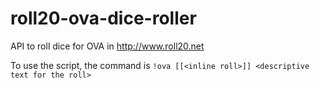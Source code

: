 # roll20-ova-dice-roller
API to roll dice for OVA in http://www.roll20.net

To use the script, the command is `!ova [[<inline roll>]] <descriptive text for the roll>`
